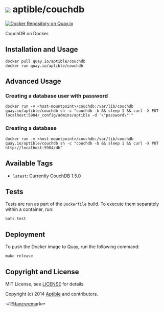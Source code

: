 # ![](https://gravatar.com/avatar/11d3bc4c3163e3d238d558d5c9d98efe?s=64) aptible/couchdb
[![Docker Repository on Quay.io](https://quay.io/repository/aptible/couchdb/status)](https://quay.io/repository/aptible/couchdb)

CouchDB on Docker.

## Installation and Usage

    docker pull quay.io/aptible/couchdb
    docker run quay.io/aptible/couchdb

## Advanced Usage

### Creating a database user with password

    docker run -v <host-mountpoint>/couchdb:/var/lib/couchdb quay.io/aptible/couchdb sh -c "couchdb -b && sleep 1 && curl -X PUT localhost:5984/_config/admins/aptible -d '\"password\"'"

### Creating a database

    docker run -v <host-mountpoint>/couchdb:/var/lib/couchdb quay.io/aptible/couchdb sh -c "couchdb -b && sleep 1 && curl -X PUT http://localhost:5984/db"

## Available Tags

* `latest`: Currently CouchDB 1.5.0

## Tests

Tests are run as part of the `Dockerfile` build. To execute them separately within a container, run:

    bats test

## Deployment

To push the Docker image to Quay, run the following command:

    make release

## Copyright and License

MIT License, see [LICENSE](LICENSE.md) for details.

Copyright (c) 2014 [Aptible](https://www.aptible.com) and contributors.

[<img src="https://s.gravatar.com/avatar/f7790b867ae619ae0496460aa28c5861?s=60" style="border-radius: 50%;" alt="@fancyremarker" />](https://github.com/fancyremarker)
